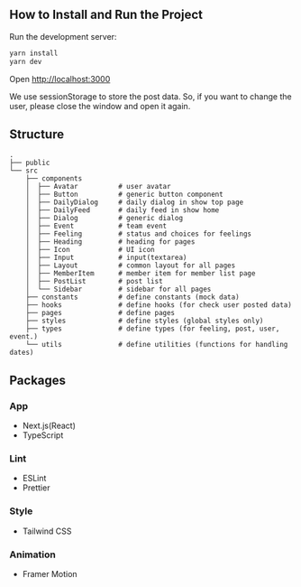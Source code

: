 

## How to Install and Run the Project

Run the development server:

```bash
yarn install
yarn dev
```

Open [http://localhost:3000](http://localhost:3000)

We use sessionStorage to store the post data. So, if you want to change the user, please close the window and open it again.

## Structure

```
.
├── public
└── src
    ├── components
    │  ├── Avatar          # user avatar
    │  ├── Button          # generic button component
    │  ├── DailyDialog     # daily dialog in show top page
    │  ├── DailyFeed       # daily feed in show home
    │  ├── Dialog          # generic dialog
    │  ├── Event           # team event
    │  ├── Feeling         # status and choices for feelings
    │  ├── Heading         # heading for pages
    │  ├── Icon            # UI icon
    │  ├── Input           # input(textarea)
    │  ├── Layout          # common layout for all pages
    │  ├── MemberItem      # member item for member list page
    │  ├── PostList        # post list
    │  └── Sidebar         # sidebar for all pages
    ├── constants          # define constants (mock data)
    ├── hooks              # define hooks (for check user posted data)
    ├── pages              # define pages
    ├── styles             # define styles (global styles only)
    ├── types              # define types (for feeling, post, user, event.)
    └── utils              # define utilities (functions for handling dates)
```

## Packages

### App
- Next.js(React)
- TypeScript

### Lint
- ESLint
- Prettier

### Style
- Tailwind CSS

### Animation
- Framer Motion
